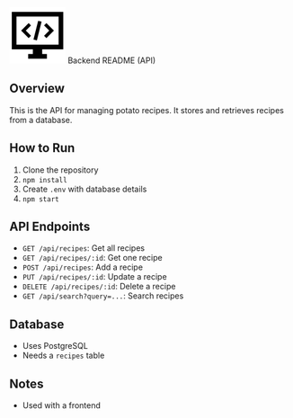 ![alt text](image-2.png)
Backend README (API)

## Overview

This is the API for managing potato recipes. It stores and retrieves recipes from a database.

## How to Run

1.  Clone the repository
2.  `npm install`
3.  Create `.env` with database details
4.  `npm start`

## API Endpoints

* `GET /api/recipes`: Get all recipes
* `GET /api/recipes/:id`: Get one recipe
* `POST /api/recipes`: Add a recipe
* `PUT /api/recipes/:id`: Update a recipe
* `DELETE /api/recipes/:id`: Delete a recipe
* `GET /api/search?query=...`: Search recipes

## Database

* Uses PostgreSQL
* Needs a `recipes` table

## Notes

* Used with a frontend